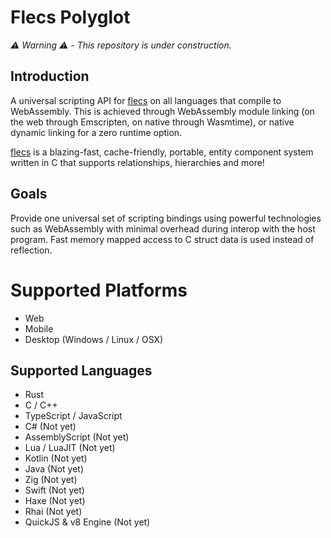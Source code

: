 # Flecs Polyglot
*⚠️ Warning ⚠️ - This repository is under construction.*

## Introduction
A universal scripting API for [flecs](https://github.com/SanderMertens/flecs) on all languages that compile to WebAssembly. This is achieved through WebAssembly module linking (on the web through Emscripten, on native through Wasmtime), or native dynamic linking for a zero runtime option.

[flecs](https://github.com/SanderMertens/flecs) is a blazing-fast, cache-friendly, portable, entity component system written in C that supports relationships, hierarchies and more! 

## Goals
Provide one universal set of scripting bindings using powerful technologies such as WebAssembly with minimal overhead during interop with the host program. Fast memory mapped access to C struct data is used instead of reflection. 

# Supported Platforms
- Web
- Mobile
- Desktop (Windows / Linux / OSX)

## Supported Languages
- Rust
- C / C++
- TypeScript / JavaScript
- C# (Not yet)
- AssemblyScript (Not yet)
- Lua / LuaJIT (Not yet)
- Kotlin (Not yet)
- Java (Not yet)
- Zig (Not yet)
- Swift (Not yet)
- Haxe (Not yet)
- Rhai (Not yet)
- QuickJS & v8 Engine (Not yet)